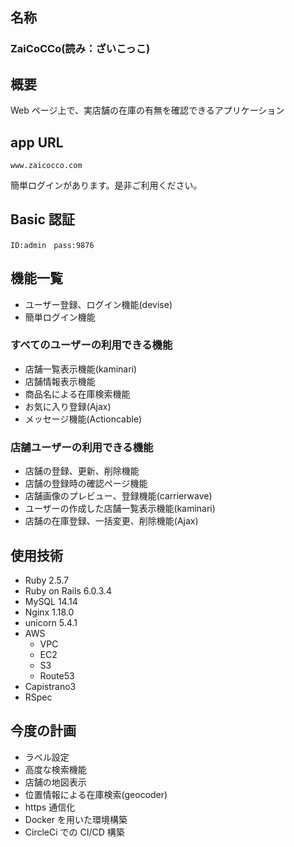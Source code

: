 ## 名称

### ZaiCoCCo(読み：ざいこっこ)

## 概要

Web ページ上で、実店舗の在庫の有無を確認できるアプリケーション

## app URL

```
www.zaicocco.com
```

簡単ログインがあります。是非ご利用ください。

## Basic 認証

```
ID:admin　pass:9876
```

## 機能一覧

- ユーザー登録、ログイン機能(devise)
- 簡単ログイン機能

### すべてのユーザーの利用できる機能

- 店舗一覧表示機能(kaminari)
- 店舗情報表示機能
- 商品名による在庫検索機能
- お気に入り登録(Ajax)
- メッセージ機能(Actioncable)

### 店舗ユーザーの利用できる機能

- 店舗の登録、更新、削除機能
- 店舗の登録時の確認ページ機能
- 店舗画像のプレビュー、登録機能(carrierwave)
- ユーザーの作成した店舗一覧表示機能(kaminari)
- 店舗の在庫登録、一括変更、削除機能(Ajax)

## 使用技術

- Ruby 2.5.7
- Ruby on Rails 6.0.3.4
- MySQL 14.14
- Nginx 1.18.0
- unicorn 5.4.1
- AWS
  - VPC
  - EC2
  - S3
  - Route53
- Capistrano3
- RSpec

## 今度の計画

- ラベル設定
- 高度な検索機能
- 店舗の地図表示
- 位置情報による在庫検索(geocoder)
- https 通信化
- Docker を用いた環境構築
- CircleCi での CI/CD 構築
